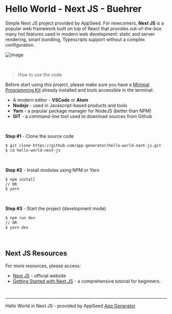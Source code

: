 # Hello World - Next JS - Buehrer

Simple Next JS project provided by AppSeed. For newcomers, **Next JS** is a popular web framework built on top of React that provides out-of-the-box many hot features used in modern web development: static and server rendering, smart bundling, Typescripts support without a complex configuration.  

![image](https://user-images.githubusercontent.com/51070104/120604977-375ceb00-c456-11eb-899b-20b385b962a6.png)

<br />

> How to use the code

Before start using this project, please make sure you have a [Minimal Programming Kit](https://docs.appseed.us/content/tutorials/minimal-programming-kit) already installed and tools accessible in the terminal:

- A modern editor - **VSCode** or **Atom**
- **Nodejs** - used in Javascript-based products and tools
- **Yarn** - a popular package manager for NodeJS (better than NPM)
- **GIT** - a command-line tool used to download sources from Github

<br />

**Step #1** - Clone the source code

```bash
$ git clone https://github.com/app-generator/hello-world-next-js.git
$ cd hello-world-next-js
```

<br />

**Step #2** - Install modules using NPM or Yarn

```bash
$ npm install
// OR
$ yarn
```

<br />

**Step #3** - Start the project (development mode)

```bash
$ npm run dev
// OR
$ yarn dev
```

<br />

## Next JS Resources

For more resources, please access: 

- [Next JS](https://nextjs.org/) - official website
- [Getting Started with Next JS](https://docs.appseed.us/content/getting-started-with/next-js) - a comprehensive tutorial for beginners. 

<br />

---
Hello World in Next JS - provided by AppSeed [App Generator](https://appseed.us/)
